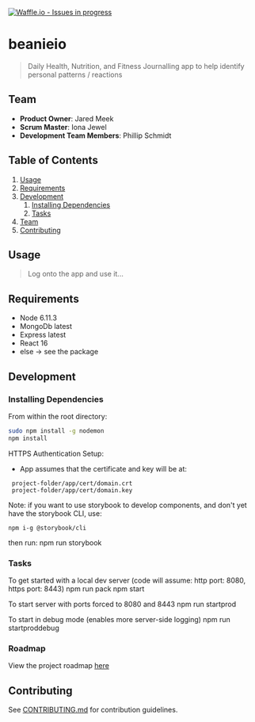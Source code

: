 [![Waffle.io - Issues in progress](https://badge.waffle.io/beanieio/beanieio.png?label=in%20progress&title=In%20Progress)](https://waffle.io/beanieio/beanieio?utm_source=badge)
# beanieio

> Daily Health, Nutrition, and Fitness Journalling app to help identify personal patterns / reactions

## Team

  - __Product Owner__: Jared Meek
  - __Scrum Master__: Iona Jewel
  - __Development Team Members__: Phillip Schmidt

## Table of Contents

1. [Usage](#Usage)
1. [Requirements](#requirements)
1. [Development](#development)
    1. [Installing Dependencies](#installing-dependencies)
    1. [Tasks](#tasks)
1. [Team](#team)
1. [Contributing](#contributing)

## Usage

> Log onto the app and use it...

## Requirements

- Node 6.11.3
- MongoDb latest
- Express latest
- React 16
- else -> see the package

## Development

### Installing Dependencies

From within the root directory:

```sh
sudo npm install -g nodemon
npm install
```

HTTPS Authentication Setup:
 - App assumes that the certificate and key will be at:
  ```
   project-folder/app/cert/domain.crt
   project-folder/app/cert/domain.key
  ```

Note: if you want to use storybook to develop components, and don't yet have the storybook CLI, use:
```
npm i-g @storybook/cli
```
then run: npm run storybook

### Tasks

To get started with a local dev server (code will assume: http port: 8080, https port: 8443)
 npm run pack
 npm start

To start server with ports forced to 8080 and 8443
 npm run startprod

To start in debug mode (enables more server-side logging)
 npm run startproddebug

### Roadmap

View the project roadmap [here](https://waffle.io/beanieio/beanieio)


## Contributing

See [CONTRIBUTING.md](CONTRIBUTING.md) for contribution guidelines.
